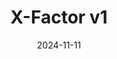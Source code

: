 ---
date: 2024-11-11
resources:
- src: xfactor70.PNG
  title: 'X-Factor #70 where the original team disbands'
- src: xfactor72_collecting.PNG
  title: 'X-Factor #72 "It beats collecting comics"'
- src: xfactor78_tacky.PNG
  title: 'X-Factor #78 Tacky'
- src: xfactor80_rahnesworld.PNG
  title: "X-Factor #80 Rahne's World"
- src: xfactor87_quesada.PNG
  title: 'X-Factor #87 First issue by Joe Quesada'
- src: xfactor92_exodus.PNG
  title: 'X-Factor #92 First appearance of Exodus'
tags:
- marvel
- xmen
- xfactor
title: X-Factor v1
related_posts:
- text: Comics Review
  url: /2024/11/cmr-xfactor-v1/
---